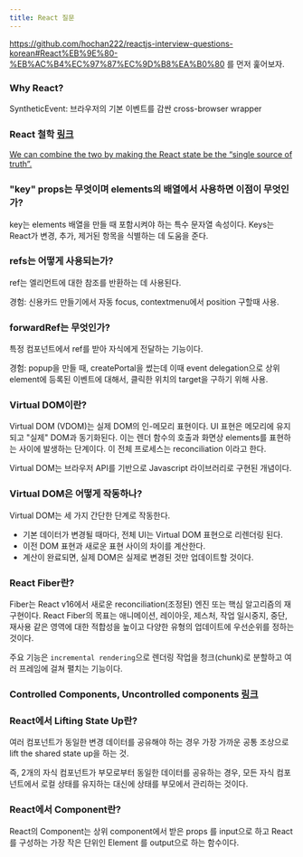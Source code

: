 ```yaml
---
title: React 질문
---
```


https://github.com/hochan222/reactjs-interview-questions-korean#React%EB%9E%80-%EB%AC%B4%EC%97%87%EC%9D%B8%EA%B0%80 를 먼저 훑어보자.

### Why React? 

SyntheticEvent: 브라우저의 기본 이벤트를 감싼 cross-browser wrapper

### React 철학 [링크](https://egas.tistory.com/89)

[We can combine the two by making the React state be the “single source of truth”.](https://reactjs.org/docs/forms.html#controlled-components)

### "key" props는 무엇이며 elements의 배열에서 사용하면 이점이 무엇인가?

key는 elements 배열을 만들 때 포함시켜야 하는 특수 문자열 속성이다. Keys는 React가 변경, 추가, 제거된 항목을 식별하는 데 도움을 준다.

### refs는 어떻게 사용되는가?

ref는 엘리먼트에 대한 참조를 반환하는 데 사용된다.

경험: 신용카드 만들기에서 자동 focus, contextmenu에서 position 구할때 사용.

### forwardRef는 무엇인가?

특정 컴포넌트에서 ref를 받아 자식에게 전달하는 기능이다.

경험: popup을 만들 때, createPortal을 썼는데 이때 event delegation으로 상위 element에 등록된 이벤트에 대해서, 클릭한 위치의 target을 구하기 위해 사용.

### Virtual DOM이란?

Virtual DOM (VDOM)는 실제 DOM의 인-메모리 표현이다. UI 표현은 메모리에 유지되고 "실제" DOM과 동기화된다. 이는 렌더 함수의 호출과 화면상 elements를 표현하는 사이에 발생하는 단계이다. 이 전체 프로세스는 reconciliation 이라고 한다.


Virtual DOM는 브라우저 API를 기반으로 Javascript 라이브러리로 구현된 개념이다.

### Virtual DOM은 어떻게 작동하나?

Virtual DOM는 세 가지 간단한 단계로 작동한다.

- 기본 데이터가 변경될 때마다, 전체 UI는 Virtual DOM 표현으로 리렌더링 된다.
- 이전 DOM 표현과 새로운 표현 사이의 차이를 계산한다.
- 계산이 완료되면, 실제 DOM은 실제로 변경된 것만 업데이트할 것이다.

### React Fiber란?

Fiber는 React v16에서 새로운 reconciliation(조정된) 엔진 또는 핵심 알고리즘의 재구현이다. React Fiber의 목표는 애니메이션, 레이아웃, 제스처, 작업 일시중지, 중단, 재사용 같은 영역에 대한 적합성을 높이고 다양한 유형의 업데이트에 우선순위를 정하는 것이다.

주요 기능은 `incremental rendering`으로 렌더링 작업을 청크(chunk)로 분할하고 여러 프레임에 걸쳐 펼치는 기능이다.

### Controlled Components, Uncontrolled components [링크](https://egas.tistory.com/88)

### React에서 Lifting State Up란?

여러 컴포넌트가 동일한 변경 데이터를 공유해야 하는 경우 가장 가까운 공통 조상으로 lift the shared state up을 하는 것.

즉, 2개의 자식 컴포넌트가 부모로부터 동일한 데이터를 공유하는 경우, 모든 자식 컴포넌트에서 로컬 상태를 유지하는 대신에 상태를 부모에서 관리하는 것이다.

### React에서 Component란?

React의 Component는 상위 component에서 받은 props 를 input으로 하고 React를 구성하는 가장 작은 단위인 Element 를 output으로 하는 함수이다.

